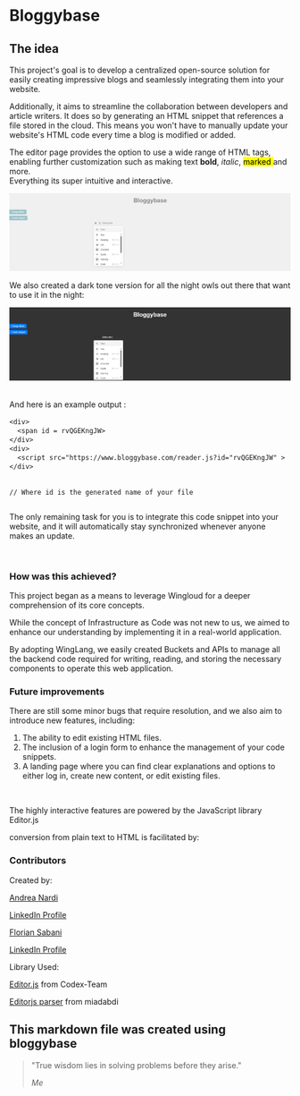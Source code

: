 <h1>Bloggybase</h1>
<h2>The idea</h2>
<p class="paragraph">
  This project's goal is to develop a centralized open-source solution for
  easily creating impressive blogs and seamlessly integrating them into your
  website.
</p>
<p class="paragraph">
  Additionally, it aims to streamline the collaboration between developers and
  article writers. It does so by generating an HTML snippet that references a
  file stored in the cloud. This means you won't have to manually update your
  website's HTML code every time a blog is modified or added.
</p>
<p class="paragraph">
  The editor page provides the option to use a wide range of HTML tags, enabling
  further customization such as making text <b>bold</b>, <i>italic</i>,
  <mark class="cdx-marker">marked </mark>and more.<br />Everything its super
  intuitive and interactive.
</p>

<img src="/img/white-theme.png"> </img>

<p class="paragraph">
  We also created a dark tone version for all the night owls out there that want
  to use it in the night:
</p>

<img src="/img/dark-theme.png" /> </img>

<p class="paragraph"><br />And here is an example output :<br /></p>
<pre><code class="code-block">&lt;div&gt;
  &lt;span id = rvQGEKngJW&gt;
&lt;/div&gt;
&lt;div&gt;
  &lt;script src="https://www.bloggybase.com/reader.js?id="rvQGEKngJW" &gt;
&lt;/div&gt;

// Where id is the generated name of your file</code></pre>
<p class="paragraph">
  The only remaining task for you is to integrate this code snippet into your
  website, and it will automatically stay synchronized whenever anyone makes an
  update.
</p>
<br />
<h3>How was this achieved?</h3>
<p class="paragraph">
  This project began as a means to leverage Wingloud for a deeper comprehension
  of its core concepts.
</p>
<p class="paragraph">
  While the concept of Infrastructure as Code was not new to us, we aimed to
  enhance our understanding by implementing it in a real-world application.<br />
</p>
<p class="paragraph">
  By adopting WingLang, we easily created Buckets and APIs to manage all the
  backend code required for writing, reading, and storing the necessary
  components to operate this web application.&nbsp;&nbsp;<br />
</p>
<h3>Future improvements</h3>
<p class="paragraph">
  There are still some minor bugs that require resolution, and we also aim to
  introduce new features, including:<br />
</p>
<ol>
  <li>The ability to edit existing HTML files.</li>
  <li>
    The inclusion of a login form to enhance the management of your code
    snippets.
  </li>
  <li>
    A landing page where you can find clear explanations and options to either
    log in, create new content, or edit existing files.
  </li>
</ol>
<br />
<p class="paragraph">
  The highly interactive features are powered by the JavaScript library
  Editor.js
</p>
<p class="paragraph">conversion from plain text to HTML is facilitated by:</p>
<h3>Contributors</h3>
        <p>Created by:</p>
        <p><a href="https://github.com/andreanardi7">Andrea Nardi</a></p>
        <p><a href="https://www.linkedin.com/in/andrea-nardi-39418b1ab/">LinkedIn Profile</a></p>
        <p><a href="https://github.com/fl0wo">Florian Sabani</a></p>
        <p><a href="https://www.linkedin.com/in/florian-sabani/">LinkedIn Profile</a></p>
        <p>Library Used:</p>
        <p><a href="https://github.com/codex-team/editor.js">Editor.js</a> from Codex-Team</p>
        <p><a href="https://github.com/miadabdi/editorjs-parser">Editorjs parser</a> from miadabdi</p>

<h2>This markdown file was created using bloggybase</h2>
<blockquote>
  <p>"True wisdom lies in solving problems before they arise."</p>
  <cite>Me</cite>
</blockquote>